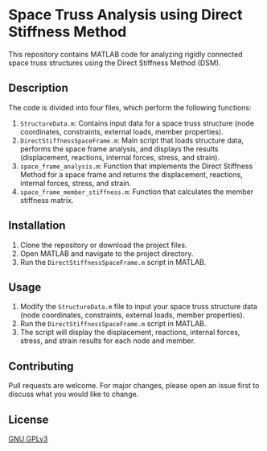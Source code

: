 Space Truss Analysis using Direct Stiffness Method
==================================================

This repository contains MATLAB code for analyzing rigidly connected space truss structures using the Direct Stiffness Method (DSM).

Description
-----------

The code is divided into four files, which perform the following functions:

1.  `StructureData.m`: Contains input data for a space truss structure (node coordinates, constraints, external loads, member properties).
2.  `DirectStiffnessSpaceFrame.m`: Main script that loads structure data, performs the space frame analysis, and displays the results (displacement, reactions, internal forces, stress, and strain).
3.  `space_frame_analysis.m`: Function that implements the Direct Stiffness Method for a space frame and returns the displacement, reactions, internal forces, stress, and strain.
4.  `space_frame_member_stiffness.m`: Function that calculates the member stiffness matrix.

Installation
------------

1.  Clone the repository or download the project files.
2.  Open MATLAB and navigate to the project directory.
3.  Run the `DirectStiffnessSpaceFrame.m` script in MATLAB.

Usage
-----

1.  Modify the `StructureData.m` file to input your space truss structure data (node coordinates, constraints, external loads, member properties).
2.  Run the `DirectStiffnessSpaceFrame.m` script in MATLAB.
3.  The script will display the displacement, reactions, internal forces, stress, and strain results for each node and member.

Contributing
------------

Pull requests are welcome. For major changes, please open an issue first to discuss what you would like to change.


License
-------

[GNU GPLv3](https://choosealicense.com/licenses/gpl-3.0/)
